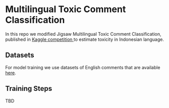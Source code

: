 # Multilingual Toxic Comment Classification

In this repo we modified Jigsaw Multilingual Toxic Comment Classification, published in <a href="https://www.kaggle.com/c/jigsaw-multilingual-toxic-comment-classification">Kaggle competition </a> to estimate toxicity in Indonesian language.

## Datasets
For model training we use datasets of English comments that are available <a href="https://www.kaggle.com/c/jigsaw-multilingual-toxic-comment-classification/data"> here</a>.


## Training Steps
TBD
